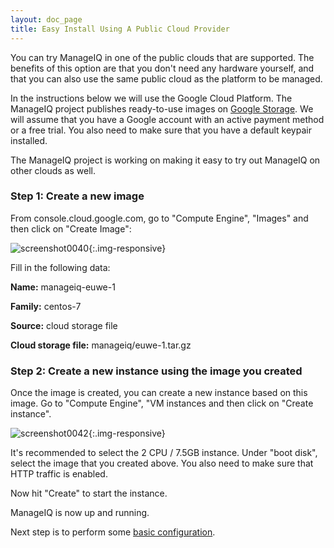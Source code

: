 ```yaml
---
layout: doc_page
title: Easy Install Using A Public Cloud Provider
---
```


You can try ManageIQ in one of the public clouds that are supported. The
benefits of this option are that you don't need any hardware yourself, and that
you can also use the same public cloud as the platform to be managed.

In the instructions below we will use the Google Cloud Platform. The ManageIQ
project publishes ready-to-use images on [Google
Storage](https://console.cloud.google.com/storage/browser/manageiq). We will
assume that you have a Google account with an active payment method or a free
trial. You also need to make sure that you have a default keypair installed.

The ManageIQ project is working on making it easy to try out ManageIQ on other
clouds as well.

### Step 1: Create a new image

From console.cloud.google.com, go to "Compute Engine", "Images" and then click
on "Create Image":

![screenshot0040](/assets/images/docs/screenshot_0040.png){:.img-responsive}

Fill in the following data:

**Name:** manageiq-euwe-1

**Family:** centos-7

**Source:** cloud storage file

**Cloud storage file:** manageiq/euwe-1.tar.gz

### Step 2: Create a new instance using the image you created

Once the image is created, you can create a new instance based on this image.
Go to "Compute Engine", "VM instances and then click on "Create instance".

![screenshot0042](/assets/images/docs/screenshot_0042.png){:.img-responsive}

It's recommended to select the 2 CPU / 7.5GB instance. Under "boot disk",
select the image that you created above. You also need to make sure that HTTP
traffic is enabled.

Now hit "Create" to start the instance.

ManageIQ is now up and running.

Next step is to perform some [basic
configuration](/docs/get-started/basic-configuration).
